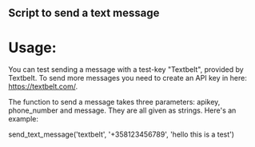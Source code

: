 ## Script to send a text message

# Usage:

You can test sending a message with a test-key "Textbelt", provided by Textbelt. To send more messages you need to create an API key in here: https://textbelt.com/.

The function to send a message takes three parameters: apikey, phone_number and message. They are all given as strings. Here's an example:

send_text_message('textbelt', '+358123456789', 'hello this is a test')